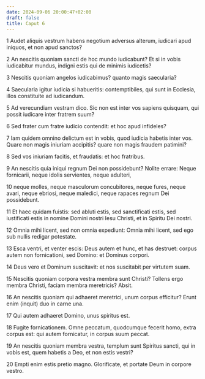 ```yaml
---
date: 2024-09-06 20:00:47+02:00
draft: false
title: Caput 6
---
```





1 Audet aliquis vestrum habens negotium adversus alterum, iudicari apud iniquos, et non apud sanctos?

2 An nescitis quoniam sancti de hoc mundo iudicabunt? Et si in vobis iudicabitur mundus, indigni estis qui de minimis iudicetis?

3 Nescitis quoniam angelos iudicabimus? quanto magis saecularia?

4 Saecularia igitur iudicia si habueritis: contemptibiles, qui sunt in Ecclesia, illos constituite ad iudicandum.

5 Ad verecundiam vestram dico. Sic non est inter vos sapiens quisquam, qui possit iudicare inter fratrem suum?

6 Sed frater cum fratre iudicio contendit: et hoc apud infideles?

7 Iam quidem omnino delictum est in vobis, quod iudicia habetis inter vos. Quare non magis iniuriam accipitis? quare non magis fraudem patimini?

8 Sed vos iniuriam facitis, et fraudatis: et hoc fratribus.

9 An nescitis quia iniqui regnum Dei non possidebunt? Nolite errare: Neque fornicarii, neque idolis servientes, neque adulteri,

10 neque molles, neque masculorum concubitores, neque fures, neque avari, neque ebriosi, neque maledici, neque rapaces regnum Dei possidebunt.

11 Et haec quidam fuistis: sed abluti estis, sed sanctificati estis, sed iustificati estis in nomine Domini nostri Iesu Christi, et in Spiritu Dei nostri.

12 Omnia mihi licent, sed non omnia expediunt: Omnia mihi licent, sed ego sub nullis redigar potestate.

13 Esca ventri, et venter escis: Deus autem et hunc, et has destruet: corpus autem non fornicationi, sed Domino: et Dominus corpori.

14 Deus vero et Dominum suscitavit: et nos suscitabit per virtutem suam.

15 Nescitis quoniam corpora vestra membra sunt Christi? Tollens ergo membra Christi, faciam membra meretricis? Absit.

16 An nescitis quoniam qui adhaeret meretrici, unum corpus efficitur? Erunt enim (inquit) duo in carne una.

17 Qui autem adhaeret Domino, unus spiritus est.

18 Fugite fornicationem. Omne peccatum, quodcumque fecerit homo, extra corpus est: qui autem fornicatur, in corpus suum peccat.

19 An nescitis quoniam membra vestra, templum sunt Spiritus sancti, qui in vobis est, quem habetis a Deo, et non estis vestri?

20 Empti enim estis pretio magno. Glorificate, et portate Deum in corpore vestro.

